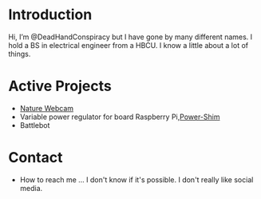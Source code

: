 <!---
DeadHandConspiracy/DeadHandConspiracy is currently under construction
--->
# Introduction
Hi, I’m @DeadHandConspiracy but I have gone by many different names.  I hold a BS in electrical engineer from a HBCU.  I know a little about a lot of things.

# Active Projects
- [Nature Webcam](https://)
- Variable power regulator for board Raspberry Pi,[Power-Shim](https://github.com/DeadHandConspiracy/Power-Shim/blob/main/README.md)
- Battlebot


# Contact
- How to reach me ... I don't know if it's possible. I don't really like social media.


